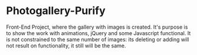 # Photogallery-Purify
Front-End Project, where the gallery with images is created. It's purpose is to show the work with animations, jQuery and some Javascript functional. It is not constrained to the same number of images: its deleting or adding will not result on functionality, it still will be the same.
